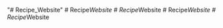 "# Recipe_Website" 
#   R e c i p e _ W e b s i t e  
 #   R e c i p e _ W e b s i t e  
 #   R e c i p e _ W e b s i t e  
 #   R e c i p e _ W e b s i t e  
 